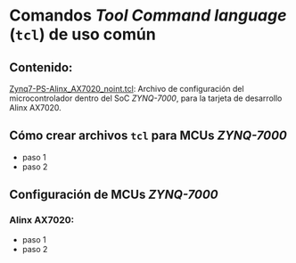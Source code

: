 # Comandos *Tool Command language* (`tcl`) de uso común

## Contenido:

[Zynq7-PS-Alinx_AX7020_noint.tcl](Zynq7-PS_Alinx_AX7020_noint.tcl): Archivo de configuración del microcontrolador dentro del SoC *ZYNQ-7000*, para la tarjeta de desarrollo Alinx AX7020.

## Cómo crear archivos `tcl` para MCUs *ZYNQ-7000*

* paso 1
* paso 2

## Configuración de MCUs *ZYNQ-7000*

### Alinx AX7020:

* paso 1
* paso 2